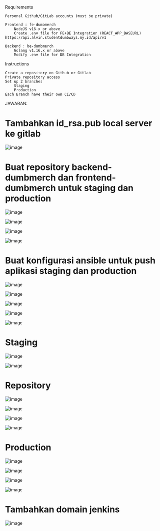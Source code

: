 Requirements

    Personal Github/GitLab accounts (must be private)

    Frontend : fe-dumbmerch
        NodeJS v16.x or above
        Create .env file for FE+BE Integration (REACT_APP_BASEURL) https://api.alvin.studentdumbways.my.id/api/v1

    Backend : be-dumbmerch
        Golang v1.16.x or above
        Modify .env file for DB Integration

Instructions

    Create a repository on Github or Gitlab
    Private repository access
    Set up 2 branches
        Staging
        Production
    Each Branch have their own CI/CD
    
JAWABAN:

# Tambahkan id_rsa.pub local server ke gitlab

![image](https://github.com/user-attachments/assets/e94de5c9-7f81-45eb-afe3-59c2d72ad817)

# Buat repository backend-dumbmerch dan frontend-dumbmerch untuk staging dan production

![image](https://github.com/user-attachments/assets/c8b303ed-d96e-403e-89e0-a8a18fc5a1ed)

![image](https://github.com/user-attachments/assets/4eb69e3d-8881-4731-806a-6ab615139aa7)

![image](https://github.com/user-attachments/assets/bf912d30-a7bf-4818-b6ae-173964e46808)

![image](https://github.com/user-attachments/assets/a9011b88-be29-4296-a41c-ce96f0dd67ea)

# Buat konfigurasi ansible untuk push aplikasi staging dan production

![image](https://github.com/user-attachments/assets/82db4748-8dad-467c-824f-e209d2ee856d)

![image](https://github.com/user-attachments/assets/87d7e56d-f136-4b7a-8d41-3e6d3010b649)

![image](https://github.com/user-attachments/assets/b6ec8aa5-1eae-4eb7-80c1-c830fe3ff808)

![image](https://github.com/user-attachments/assets/731705a8-aa3d-42f1-badf-b9c3634bfe40)

![image](https://github.com/user-attachments/assets/edb1b0a8-4909-43b7-8743-6698f7485f16)

# Staging

![image](https://github.com/user-attachments/assets/a6a83b94-5e68-44a4-9463-0068036f8570)

![image](https://github.com/user-attachments/assets/965b1d9b-3f13-40eb-b300-3be33b51275d)

# Repository

![image](https://github.com/user-attachments/assets/38bbf131-69fe-4201-9a5d-0c2b5ee6e44c)

![image](https://github.com/user-attachments/assets/ce124e6e-314d-4615-adee-da47593a9548)

![image](https://github.com/user-attachments/assets/197a4586-1a12-4d6a-a73b-eb2da90de54e)

![image](https://github.com/user-attachments/assets/9e62d605-4cf7-4dc9-a19b-d3422649bf93)

# Production

![image](https://github.com/user-attachments/assets/f11b5682-1a41-4bcf-805b-5394dbad34b1)

![image](https://github.com/user-attachments/assets/10748e1d-2fb6-4fc1-8f8c-705dd94707df)

![image](https://github.com/user-attachments/assets/0c3e46e3-5cd8-4413-a3d7-4b2a40d0931f)

![image](https://github.com/user-attachments/assets/28158042-0de6-405f-9c69-25ee891c2524)

# Tambahkan domain jenkins

![image](https://github.com/user-attachments/assets/fb015997-d7bd-40d4-8b31-ee55c162cbcc)
